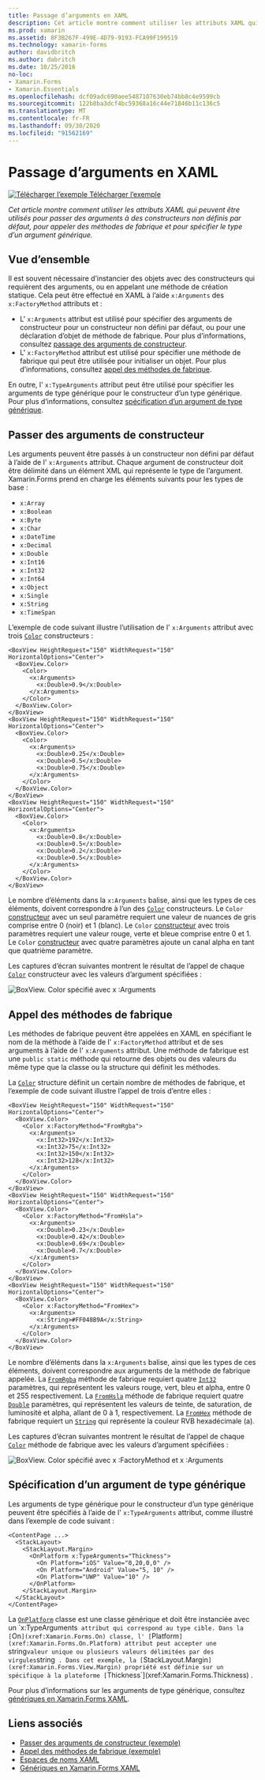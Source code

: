 ```yaml
---
title: Passage d’arguments en XAML
description: Cet article montre comment utiliser les attributs XAML qui peuvent être utilisés pour passer des arguments à des constructeurs non définis par défaut, pour appeler des méthodes de fabrique et pour spécifier le type d’un argument générique.
ms.prod: xamarin
ms.assetid: 8F3B267F-499E-4D79-9193-FCA99F199519
ms.technology: xamarin-forms
author: davidbritch
ms.author: dabritch
ms.date: 10/25/2016
no-loc:
- Xamarin.Forms
- Xamarin.Essentials
ms.openlocfilehash: dcf09adc690aee5487107630eb74bb8c4e9599cb
ms.sourcegitcommit: 122b8ba3dcf4bc59368a16c44e71846b11c136c5
ms.translationtype: MT
ms.contentlocale: fr-FR
ms.lasthandoff: 09/30/2020
ms.locfileid: "91562169"
---
```

# <a name="passing-arguments-in-xaml"></a>Passage d’arguments en XAML

[![Télécharger l’exemple](~/media/shared/download.png) Télécharger l’exemple](https://docs.microsoft.com/samples/xamarin/xamarin-forms-samples/xaml-passingconstructorarguments)

_Cet article montre comment utiliser les attributs XAML qui peuvent être utilisés pour passer des arguments à des constructeurs non définis par défaut, pour appeler des méthodes de fabrique et pour spécifier le type d’un argument générique._

## <a name="overview"></a>Vue d’ensemble

Il est souvent nécessaire d’instancier des objets avec des constructeurs qui requièrent des arguments, ou en appelant une méthode de création statique. Cela peut être effectué en XAML à l’aide `x:Arguments` des `x:FactoryMethod` attributs et :

- L' `x:Arguments` attribut est utilisé pour spécifier des arguments de constructeur pour un constructeur non défini par défaut, ou pour une déclaration d’objet de méthode de fabrique. Pour plus d’informations, consultez [passage des arguments de constructeur](#passing-constructor-arguments).
- L' `x:FactoryMethod` attribut est utilisé pour spécifier une méthode de fabrique qui peut être utilisée pour initialiser un objet. Pour plus d’informations, consultez [appel des méthodes de fabrique](#calling-factory-methods).

En outre, l' `x:TypeArguments` attribut peut être utilisé pour spécifier les arguments de type générique pour le constructeur d’un type générique. Pour plus d’informations, consultez [spécification d’un argument de type générique](#specifying-a-generic-type-argument).

## <a name="passing-constructor-arguments"></a>Passer des arguments de constructeur

Les arguments peuvent être passés à un constructeur non défini par défaut à l’aide de l' `x:Arguments` attribut. Chaque argument de constructeur doit être délimité dans un élément XML qui représente le type de l’argument. Xamarin.Forms prend en charge les éléments suivants pour les types de base :

- `x:Array`
- `x:Boolean`
- `x:Byte`
- `x:Char`
- `x:DateTime`
- `x:Decimal`
- `x:Double`
- `x:Int16`
- `x:Int32`
- `x:Int64`
- `x:Object`
- `x:Single`
- `x:String`
- `x:TimeSpan`

L’exemple de code suivant illustre l’utilisation de l' `x:Arguments` attribut avec trois [`Color`](xref:Xamarin.Forms.Color) constructeurs :

```xaml
<BoxView HeightRequest="150" WidthRequest="150" HorizontalOptions="Center">
  <BoxView.Color>
    <Color>
      <x:Arguments>
        <x:Double>0.9</x:Double>
      </x:Arguments>
    </Color>
  </BoxView.Color>
</BoxView>
<BoxView HeightRequest="150" WidthRequest="150" HorizontalOptions="Center">
  <BoxView.Color>
    <Color>
      <x:Arguments>
        <x:Double>0.25</x:Double>
        <x:Double>0.5</x:Double>
        <x:Double>0.75</x:Double>
      </x:Arguments>
    </Color>
  </BoxView.Color>
</BoxView>
<BoxView HeightRequest="150" WidthRequest="150" HorizontalOptions="Center">
  <BoxView.Color>
    <Color>
      <x:Arguments>
        <x:Double>0.8</x:Double>
        <x:Double>0.5</x:Double>
        <x:Double>0.2</x:Double>
        <x:Double>0.5</x:Double>
      </x:Arguments>
    </Color>
  </BoxView.Color>
</BoxView>
```

Le nombre d’éléments dans la `x:Arguments` balise, ainsi que les types de ces éléments, doivent correspondre à l’un des [`Color`](xref:Xamarin.Forms.Color) constructeurs. Le `Color` [constructeur](xref:Xamarin.Forms.Color.%23ctor(System.Double)) avec un seul paramètre requiert une valeur de nuances de gris comprise entre 0 (noir) et 1 (blanc). Le `Color` [constructeur](xref:Xamarin.Forms.Color.%23ctor(System.Double,System.Double,System.Double)) avec trois paramètres requiert une valeur rouge, verte et bleue comprise entre 0 et 1. Le `Color` [constructeur](xref:Xamarin.Forms.Color.%23ctor(System.Double,System.Double,System.Double,System.Double)) avec quatre paramètres ajoute un canal alpha en tant que quatrième paramètre.

Les captures d’écran suivantes montrent le résultat de l’appel de chaque [`Color`](xref:Xamarin.Forms.Color) constructeur avec les valeurs d’argument spécifiées :

![BoxView. Color spécifié avec x :Arguments](passing-arguments-images/passing-arguments.png)

## <a name="calling-factory-methods"></a>Appel des méthodes de fabrique

Les méthodes de fabrique peuvent être appelées en XAML en spécifiant le nom de la méthode à l’aide de l' `x:FactoryMethod` attribut et de ses arguments à l’aide de l' `x:Arguments` attribut. Une méthode de fabrique est une `public static` méthode qui retourne des objets ou des valeurs du même type que la classe ou la structure qui définit les méthodes.

La [`Color`](xref:Xamarin.Forms.Color) structure définit un certain nombre de méthodes de fabrique, et l’exemple de code suivant illustre l’appel de trois d’entre elles :

```xaml
<BoxView HeightRequest="150" WidthRequest="150" HorizontalOptions="Center">
  <BoxView.Color>
    <Color x:FactoryMethod="FromRgba">
      <x:Arguments>
        <x:Int32>192</x:Int32>
        <x:Int32>75</x:Int32>
        <x:Int32>150</x:Int32>                        
        <x:Int32>128</x:Int32>
      </x:Arguments>
    </Color>
  </BoxView.Color>
</BoxView>
<BoxView HeightRequest="150" WidthRequest="150" HorizontalOptions="Center">
  <BoxView.Color>
    <Color x:FactoryMethod="FromHsla">
      <x:Arguments>
        <x:Double>0.23</x:Double>
        <x:Double>0.42</x:Double>
        <x:Double>0.69</x:Double>
        <x:Double>0.7</x:Double>
      </x:Arguments>
    </Color>
  </BoxView.Color>
</BoxView>
<BoxView HeightRequest="150" WidthRequest="150" HorizontalOptions="Center">
  <BoxView.Color>
    <Color x:FactoryMethod="FromHex">
      <x:Arguments>
        <x:String>#FF048B9A</x:String>
      </x:Arguments>
    </Color>
  </BoxView.Color>
</BoxView>
```

Le nombre d’éléments dans la `x:Arguments` balise, ainsi que les types de ces éléments, doivent correspondre aux arguments de la méthode de fabrique appelée. La [`FromRgba`](xref:Xamarin.Forms.Color.FromRgba(System.Int32,System.Int32,System.Int32,System.Int32)) méthode de fabrique requiert quatre [`Int32`](/dotnet/api/system.int32) paramètres, qui représentent les valeurs rouge, vert, bleu et alpha, entre 0 et 255 respectivement. La [`FromHsla`](xref:Xamarin.Forms.Color.FromHsla(System.Double,System.Double,System.Double,System.Double)) méthode de fabrique requiert quatre [`Double`](/dotnet/api/system.double) paramètres, qui représentent les valeurs de teinte, de saturation, de luminosité et alpha, allant de 0 à 1, respectivement. La [`FromHex`](xref:Xamarin.Forms.Color.FromHex(System.String)) méthode de fabrique requiert un [`String`](/dotnet/api/system.string) qui représente la couleur RVB hexadécimale (a).

Les captures d’écran suivantes montrent le résultat de l’appel de chaque [`Color`](xref:Xamarin.Forms.Color) méthode de fabrique avec les valeurs d’argument spécifiées :

![BoxView. Color spécifié avec x :FactoryMethod et x :Arguments](passing-arguments-images/factory-methods.png)

## <a name="specifying-a-generic-type-argument"></a>Spécification d’un argument de type générique

Les arguments de type générique pour le constructeur d’un type générique peuvent être spécifiés à l’aide de l' `x:TypeArguments` attribut, comme illustré dans l’exemple de code suivant :

```xaml
<ContentPage ...>
  <StackLayout>
    <StackLayout.Margin>
      <OnPlatform x:TypeArguments="Thickness">
        <On Platform="iOS" Value="0,20,0,0" />
        <On Platform="Android" Value="5, 10" />
        <On Platform="UWP" Value="10" />
      </OnPlatform>
    </StackLayout.Margin>
  </StackLayout>
</ContentPage>
```

La [`OnPlatform`](xref:Xamarin.Forms.OnPlatform`1) classe est une classe générique et doit être instanciée avec un `x:TypeArguments` attribut qui correspond au type cible. Dans la [`On`](xref:Xamarin.Forms.On) classe, l' [`Platform`](xref:Xamarin.Forms.On.Platform) attribut peut accepter une `string` valeur unique ou plusieurs valeurs délimitées par des virgules `string` . Dans cet exemple, la [`StackLayout.Margin`](xref:Xamarin.Forms.View.Margin) propriété est définie sur un spécifique à la plateforme [`Thickness`](xref:Xamarin.Forms.Thickness) .

Pour plus d’informations sur les arguments de type générique, consultez [génériques en Xamarin.Forms XAML](generics.md).

## <a name="related-links"></a>Liens associés

- [Passer des arguments de constructeur (exemple)](/samples/xamarin/xamarin-forms-samples/xaml-passingconstructorarguments)
- [Appel des méthodes de fabrique (exemple)](/samples/xamarin/xamarin-forms-samples/xaml-callingfactorymethods)
- [Espaces de noms XAML](~/xamarin-forms/xaml/namespaces.md)
- [Génériques en Xamarin.Forms XAML](generics.md)